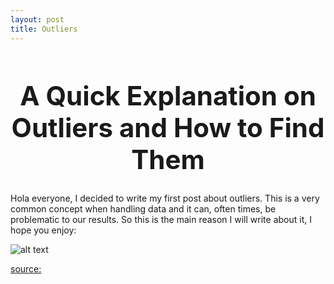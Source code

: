 ```yaml
---
layout: post
title: Outliers
---
```


<h1 style="font-size:300%;text-align:center">A Quick Explanation on Outliers and How to Find Them</h1>

Hola everyone, I decided to write my first post about outliers. This is a very common concept when handling data and it can, often times, be problematic to our results. So this is the main reason I will write about it, I hope you enjoy:

![alt text](https://i.makeagif.com/media/8-18-2017/S_jkMJ.gif "Me Typing - not me, really")

[source:](https://i.makeagif.com/media/8-18-2017/S_jkMJ.gif)
